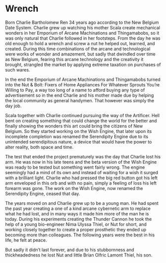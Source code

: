<!-- TITLE: Wrench -->
<!-- SUBTITLE: The life and love of Charlie Wren -->

# Wrench
Born Charlie Bartholomew Ren 34 years ago according to the New Belgium Date System. Charlie grew up watching his mother Scala create mechanical wonders in her Emporium of Arcane Machinations and Thingamabobs, so it was only natural that Charlie followed in her footsteps. From the day he was old enough to hold a wrench and screw a nut he helped out, learned, and created. During this time combinations of the arcane and technological were works of wonder and amazement, but sadly that dwindled over time as New Belgium, fearing this arcane technology and the creativity it brought, strangled the market by applying extreme taxation on purchases of such wares.

In the end the Emporium of Arcane Machinations and Thingamabobs turned into the Nut & Bolt: Fixers of Home Appliances For Whatever Sprouts You’re Willing to Pay, a way too long of a name to afford buying any type of advertisement so in the end Charlie and his mother made due by helping the local community as general handymen. That however was simply the day job.

Scala together with Charlie continued pursuing the way of the Artificer. Hell bent on creating something that could change the world for the better and finally showing the wonders this art could bring the citizens of New Belgium. So they started working on the Wish Engine, that later upon its incomplete completion was renamed the Serendipity Engine due to its unintended serendipitous nature, a device that would have the power to alter reality, both space and time.

The test that ended the project prematurely was the day that Charlie lost his arm. He was now in his late teens and the beta version of the Wish Engine was ready to be tested but something went fairly wrong. The engine seemingly had a mind of its own and instead of waiting for a wish it surged with a brilliant light. Charlie who had pressed the big red button got his left arm enveloped in this orb and with no pain, simply a feeling of loss his left forearm was gone. The work on the Wish Engine, now renamed the Serendipity Engine, ceased that day.

The years moved on and Charlie grew up to be a young man. He had spent the past year creating a one of a kind arcane cybernetic arm to replace what he had lost, and in many ways it made him more of the man he is today. During his experiments creating the Thunder Cannon he took the help of a young bio-engineer Nima Ulyssa Thiel, or Nut for short, and working closely together to create a proper prosthetic they ended up becoming more than colleagues. The following years were the best in his life, he felt at peace. 

But sadly it didn’t last forever, and due to his stubbornness and thickheadedness he lost Nut and little Brian Olfric Lamont Thiel, his son.